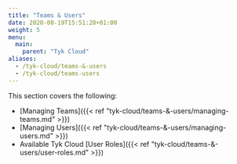```yaml
---
title: "Teams & Users"
date: 2020-08-19T15:51:28+01:00
weight: 5
menu:
  main:
    parent: "Tyk Cloud"
aliases:
  - /tyk-cloud/teams-&-users
  - /tyk-cloud/teams-users
---
```


This section covers the following:

- [Managing Teams]({{< ref "tyk-cloud/teams-&-users/managing-teams.md" >}})
- [Managing Users]({{< ref "tyk-cloud/teams-&-users/managing-users.md" >}})
- Available Tyk Cloud [User Roles]({{< ref "tyk-cloud/teams-&-users/user-roles.md" >}})
